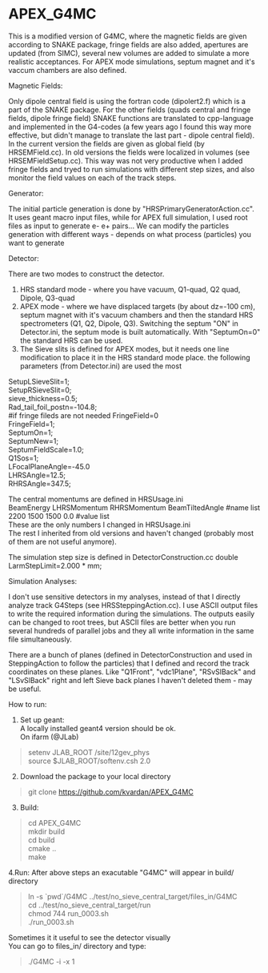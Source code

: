 # APEX_G4MC
This is a modified version of G4MC, where the magnetic fields are given according to SNAKE package, fringe fields are also added, apertures are updated (from SIMC), several new volumes are added to simulate a more realistic acceptances. For APEX mode simulations, septum magnet and it's vaccum chambers are also defined.


Magnetic Fields:

Only dipole central field is using the fortran code (dipolert2.f) which is a part of the SNAKE package.
For the other fields (quads central and fringe fields, dipole fringe field) SNAKE functions are translated to cpp-language and implemented in the G4-codes (a few years ago I found this way more effective, but didn't manage to translate the last part - dipole central field).
In the current version the fields are given as global field (by HRSEMField.cc).
In old versions the fields were localized in volumes (see HRSEMFieldSetup.cc). This way was not very productive when I added fringe fields and tryed to run simulations with different step sizes, and also monitor the field values on each of the track steps.


Generator:

The initial particle generation is done by "HRSPrimaryGeneratorAction.cc".
It uses geant macro input files, while for APEX full simulation, I used root files as input to generate e- e+ pairs... 
We can modify the particles generation with different ways - depends on what process (particles) you want to generate


Detector:

There are two modes to construct the detector.
1. HRS standard mode - where you have vacuum, Q1-quad, Q2 quad, Dipole, Q3-quad
2. APEX mode - where we have displaced targets (by about dz=-100 cm), septum magnet with it's vacuum chambers and then the standard HRS spectrometers (Q1, Q2, Dipole, Q3).
Switching the septum "ON" in Detector.ini, the septum mode is built automatically.
With "SeptumOn=0" the standard HRS can be used.
3. The Sieve slits is defined for APEX modes, but it needs one line modification to place it in the HRS standard mode place.
the following parameters (from Detector.ini) are used the most 

SetupLSieveSlit=1; <br>
SetupRSieveSlit=0; <br>
sieve_thickness=0.5; <br>
Rad_tail_foil_postn=-104.8; <br>
#if fringe fileds are not needed FringeField=0 <br>
FringeField=1; <br>
SeptumOn=1; <br>
SeptumNew=1; <br>
SeptumFieldScale=1.0; <br>
Q1Sos=1; <br>
LFocalPlaneAngle=-45.0 <br>
LHRSAngle=12.5; <br>
RHRSAngle=347.5; <br>

The central momentums are defined in HRSUsage.ini  <br>
BeamEnergy  LHRSMomentum  RHRSMomentum  BeamTiltedAngle #name list <br>
2200          1500         1500         0.0             #value list <br>
These are the only numbers I changed in HRSUsage.ini <br>
The rest I inherited from old versions and haven't changed (probably most of them are not useful anymore).

The simulation step size is defined in DetectorConstruction.cc
double LarmStepLimit=2.000 * mm;


Simulation Analyses:

I don't use sensitive detectors in my analyses, instead of that I directly analyze track G4Steps (see HRSSteppingAction.cc).
I use ASCII output files to write the required information during the simulations.
The outputs easily can be changed to root trees, 
but ASCII files are better when you run several hundreds of parallel jobs and they all write information in the same file simultaneously.

There are a bunch of planes (defined in DetectorConstruction and used in SteppingAction to follow the particles) that I defined and record the track coordinates on these planes.
Like "Q1Front", "vdc1Plane", "RSvSlBack" and "LSvSlBack" right and left Sieve back planes
I haven't deleted them - may be useful.


How to run:

1. Set up geant: <br>
A locally installed geant4 version should be ok. <br>
On ifarm (@JLab) <br>
> setenv JLAB_ROOT /site/12gev_phys <br>
> source $JLAB_ROOT/softenv.csh 2.0 <br>


2. Download the package to your local directory 
> git clone https://github.com/kvardan/APEX_G4MC <br>


3. Build:
> cd APEX_G4MC <br>
> mkdir build <br>
> cd build <br>
> cmake ..  <br>
> make <br>


4.Run:
After above steps an exacutable "G4MC" will appear in build/ directory
> ln -s \`pwd\`/G4MC ../test/no_sieve_central_target/files_in/G4MC <br>
> cd ../test/no_sieve_central_target/run <br>
> chmod 744 run_0003.sh <br>
> ./run_0003.sh <br>

Sometimes it it useful to see the detector visually <br>
You can go to files_in/ directory and type: 
> ./G4MC -i -x 1
